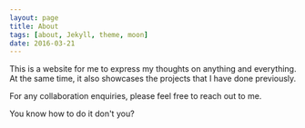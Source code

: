 ```yaml
---
layout: page
title: About
tags: [about, Jekyll, theme, moon]
date: 2016-03-21
---
```

This is a website for me to express my thoughts on anything and everything.
At the same time, it also showcases the projects that I have done previously.

For any collaboration enquiries, please feel free to reach out to me.

You know how to do it don't you?
